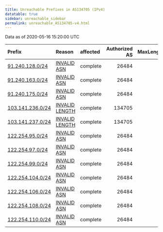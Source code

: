 ```yaml
---
title: Unreachable Prefixes in AS134705 (IPv4)
datatable: true
sidebar: unreachable_sidebar
permalink: unreachable_AS134705-v4.html
---
```


Data as of 2020-05-16 15:20:00 UTC


<div class="datatable-begin"></div>

| Prefix                                                     | Reason                                                                                                      | affected   |   Authorized AS |   MaxLength | Anchor                                         |   unreachable /24s |
|:-----------------------------------------------------------|:------------------------------------------------------------------------------------------------------------|:-----------|----------------:|------------:|:-----------------------------------------------|-------------------:|
| [91.240.128.0/24](https://stat.ripe.net/91.240.128.0/24)   | [INVALID ASN](https://rpki-validator.ripe.net/announcement-preview?asn=AS134705&prefix=91.240.128.0/24)     | complete   |           26484 |          24 | [RIPE](unreachable_RIPE_NCC_RPKI_Root-v4.html) |                  1 |
| [91.240.163.0/24](https://stat.ripe.net/91.240.163.0/24)   | [INVALID ASN](https://rpki-validator.ripe.net/announcement-preview?asn=AS134705&prefix=91.240.163.0/24)     | complete   |           26484 |          24 | [RIPE](unreachable_RIPE_NCC_RPKI_Root-v4.html) |                  1 |
| [91.240.175.0/24](https://stat.ripe.net/91.240.175.0/24)   | [INVALID ASN](https://rpki-validator.ripe.net/announcement-preview?asn=AS134705&prefix=91.240.175.0/24)     | complete   |           26484 |          24 | [RIPE](unreachable_RIPE_NCC_RPKI_Root-v4.html) |                  1 |
| [103.141.236.0/24](https://stat.ripe.net/103.141.236.0/24) | [INVALID LENGTH](https://rpki-validator.ripe.net/announcement-preview?asn=AS134705&prefix=103.141.236.0/24) | complete   |          134705 |          23 | [APNIC](unreachable_APNIC_RPKI_Root-v4.html)   |                  1 |
| [103.141.237.0/24](https://stat.ripe.net/103.141.237.0/24) | [INVALID LENGTH](https://rpki-validator.ripe.net/announcement-preview?asn=AS134705&prefix=103.141.237.0/24) | complete   |          134705 |          23 | [APNIC](unreachable_APNIC_RPKI_Root-v4.html)   |                  1 |
| [122.254.95.0/24](https://stat.ripe.net/122.254.95.0/24)   | [INVALID ASN](https://rpki-validator.ripe.net/announcement-preview?asn=AS134705&prefix=122.254.95.0/24)     | complete   |           26484 |          24 | [APNIC](unreachable_APNIC_RPKI_Root-v4.html)   |                  1 |
| [122.254.97.0/24](https://stat.ripe.net/122.254.97.0/24)   | [INVALID ASN](https://rpki-validator.ripe.net/announcement-preview?asn=AS134705&prefix=122.254.97.0/24)     | complete   |           26484 |          24 | [APNIC](unreachable_APNIC_RPKI_Root-v4.html)   |                  1 |
| [122.254.99.0/24](https://stat.ripe.net/122.254.99.0/24)   | [INVALID ASN](https://rpki-validator.ripe.net/announcement-preview?asn=AS134705&prefix=122.254.99.0/24)     | complete   |           26484 |          24 | [APNIC](unreachable_APNIC_RPKI_Root-v4.html)   |                  1 |
| [122.254.104.0/24](https://stat.ripe.net/122.254.104.0/24) | [INVALID ASN](https://rpki-validator.ripe.net/announcement-preview?asn=AS134705&prefix=122.254.104.0/24)    | complete   |           26484 |          24 | [APNIC](unreachable_APNIC_RPKI_Root-v4.html)   |                  1 |
| [122.254.106.0/24](https://stat.ripe.net/122.254.106.0/24) | [INVALID ASN](https://rpki-validator.ripe.net/announcement-preview?asn=AS134705&prefix=122.254.106.0/24)    | complete   |           26484 |          24 | [APNIC](unreachable_APNIC_RPKI_Root-v4.html)   |                  1 |
| [122.254.108.0/24](https://stat.ripe.net/122.254.108.0/24) | [INVALID ASN](https://rpki-validator.ripe.net/announcement-preview?asn=AS134705&prefix=122.254.108.0/24)    | complete   |           26484 |          24 | [APNIC](unreachable_APNIC_RPKI_Root-v4.html)   |                  1 |
| [122.254.110.0/24](https://stat.ripe.net/122.254.110.0/24) | [INVALID ASN](https://rpki-validator.ripe.net/announcement-preview?asn=AS134705&prefix=122.254.110.0/24)    | complete   |           26484 |          24 | [APNIC](unreachable_APNIC_RPKI_Root-v4.html)   |                  1 |

<div class="datatable-end"></div>